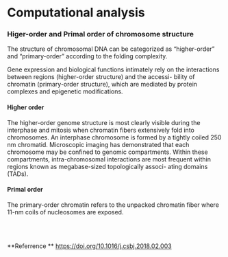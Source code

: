 # Computational analysis

### Higer-order and Primal order of chromosome structure 
The structure of chromosomal DNA can be categorized as “higher-order” and “primary-order” according to the folding complexity.

Gene expression and biological functions intimately rely on the interactions between regions (higher-order structure) and the accessi- bility of chromatin (primary-order structure), which are mediated by protein complexes and epigenetic modifications.

#### Higher order 
The higher-order genome structure is most clearly visible during the interphase and mitosis when chromatin fibers extensively fold into chromosomes. An interphase chromosome is formed by a tightly coiled 250 nm chromatid. Microscopic imaging has demonstrated that each chromosome may be confined to genomic compartments. Within these compartments, intra-chromosomal interactions are most frequent within regions known as megabase-sized topologically associ- ating domains (TADs). 

#### Primal order
The primary-order chromatin refers to the unpacked chromatin fiber where 11-nm coils of nucleosomes are exposed.

<br><br>

**Referrence **
https://doi.org/10.1016/j.csbj.2018.02.003
